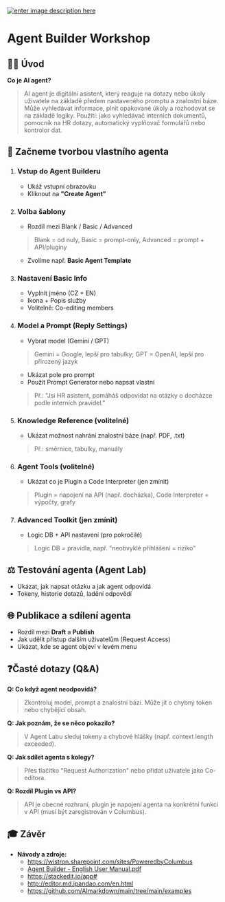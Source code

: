 [![enter image description here](https://www.wistron.cz/wp-content/uploads/2022/10/logo-light.svg)](http://www.wistron.cz)
# Agent Builder Workshop
## 👨‍🏫 Úvod
**Co je AI agent?**
> AI agent je digitální asistent, který reaguje na dotazy nebo úkoly uživatele na základě předem nastaveného promptu a znalostní báze. Může vyhledávat informace, plnit opakované úkoly a rozhodovat se na základě logiky. 
> Použítí: jako vyhledávač interních dokumentů, pomocník na HR dotazy, automatický vyplňovač formulářů nebo kontrolor dat.


## 🤖 **Začneme tvorbou vlastního agenta**

1. ### **Vstup do Agent Builderu**
	- Ukáž vstupní obrazovku
	- Kliknout na **"Create Agent"**

2. ### **Volba šablony**
	- Rozdíl mezi Blank / Basic / Advanced
	> Blank = od nuly, Basic = prompt-only, Advanced = prompt + API/pluginy
	- Zvolíme např. **Basic Agent Template**

3. ### **Nastavení Basic Info**
	- Vyplnit jméno (CZ + EN)
	- Ikona + Popis služby
	- Volitelně: Co-editing members

4. ### **Model a Prompt (Reply Settings)**
	- Vybrat model (Gemini / GPT)
	> Gemini = Google, lepší pro tabulky; GPT = OpenAI, lepší pro přirozený jazyk
	- Ukázat pole pro prompt
	- Použít Prompt Generator nebo napsat vlastní
	> Př.: "Jsi HR asistent, pomáháš odpovídat na otázky o docházce podle interních pravidel."

5. ### **Knowledge Reference (volitelné)**
	- Ukázat možnost nahrání znalostní báze (např. PDF, .txt)
	> Př.: směrnice, tabulky, manuály

6. ### **Agent Tools (volitelné)**
	- Ukázat co je Plugin a Code Interpreter (jen zmínit)
	> Plugin = napojení na API (např. docházka), Code Interpreter = výpočty, grafy

7. ### **Advanced Toolkit (jen zmínit)**
	- Logic DB + API nastavení (pro pokročilé)
	> Logic DB = pravidla, např. "neobvyklé přihlášení = riziko"



## ⚖️ **Testování agenta (Agent Lab)**
- Ukázat, jak napsat otázku a jak agent odpovídá
- Tokeny, historie dotazů, ladění odpovědí


## 🌐 **Publikace a sdílení agenta**
- Rozdíl mezi **Draft** a **Publish**
- Jak udělit přístup dalším uživatelům (Request Access)
- Ukázat, kde se agent objeví v levém menu


## ❓**Časté dotazy (Q&A)**
**Q: Co když agent neodpovídá?**
> Zkontroluj model, prompt a znalostní bázi. Může jít o chybný token nebo chybějící obsah.

**Q: Jak poznám, že se něco pokazilo?**
> V Agent Labu sleduj tokeny a chybové hlášky (např. context length exceeded).

**Q: Jak sdílet agenta s kolegy?**
> Přes tlačítko "Request Authorization" nebo přidat uživatele jako Co-editora.

**Q: Rozdíl Plugin vs API?**
> API je obecné rozhraní, plugin je napojení agenta na konkrétní funkci v API (musí být zaregistrován v Columbus).


## 🎓 Závěr
- **Návody a zdroje:**
  - https://wistron.sharepoint.com/sites/PoweredbyColumbus
  - [Agent Builder - English User Manual.pdf](https://wistron.sharepoint.com/sites/PoweredbyColumbus/SiteAssets/Forms/AllItems.aspx?id=/sites/PoweredbyColumbus/SiteAssets/%E6%AA%94%E6%A1%88%E9%80%A3%E7%B5%90_En/Agent%20Builder%20%E6%93%8D%E4%BD%9C%E6%89%8B%E5%86%8A_20250325_En.pdf&parent=/sites/PoweredbyColumbus/SiteAssets/%E6%AA%94%E6%A1%88%E9%80%A3%E7%B5%90_En&p=true&ga=1)
  - https://stackedit.io/app#
  - http://editor.md.ipandao.com/en.html
  - https://github.com/AImarkdown/main/tree/main/examples

<!--stackedit_data:
eyJoaXN0b3J5IjpbMTA3MjY5MTk2LDEwNjM2MzczMywyMDM4OT
AxMjQyXX0=
-->
